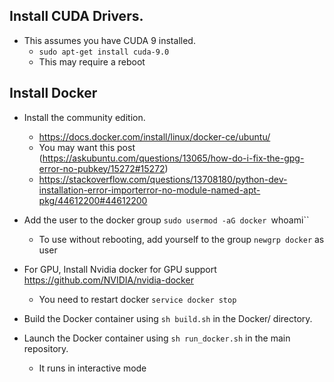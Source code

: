 Install CUDA Drivers.
--
 * This assumes you have CUDA 9 installed.
   * `sudo apt-get install cuda-9.0`
   * This may require a reboot

Install Docker
--
  * Install the community edition.
    * https://docs.docker.com/install/linux/docker-ce/ubuntu/
    * You may want this post (https://askubuntu.com/questions/13065/how-do-i-fix-the-gpg-error-no-pubkey/15272#15272)
    * https://stackoverflow.com/questions/13708180/python-dev-installation-error-importerror-no-module-named-apt-pkg/44612200#44612200

  * Add the user to the docker group `sudo usermod -aG docker `whoami``
    * To use without rebooting, add yourself to the group `newgrp docker` as user
    
  * For GPU, Install Nvidia docker for GPU support https://github.com/NVIDIA/nvidia-docker
    * You need to restart docker `service docker stop`
    
    
* Build the Docker container using `sh build.sh` in the Docker/ directory.
* Launch the Docker container using `sh run_docker.sh` in the main repository.
  * It runs in interactive mode
